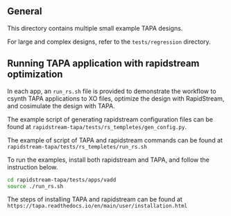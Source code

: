 <!--
Copyright (c) 2024 RapidStream Design Automation, Inc. and contributors.
All rights reserved. The contributor(s) of this file has/have agreed to the
RapidStream Contributor License Agreement.
-->

## General

This directory contains multiple small example TAPA designs.

For large and complex designs, refer to the `tests/regression` directory.

## Running TAPA application with rapidstream optimization

In each app, an `run_rs.sh` file is provided to demonstrate the workflow to csynth TAPA
applications to XO files, optimize the design with RapidStream, and cosimulate the
design with TAPA.

The example script of generating rapidstream configuration files can be found
at `rapidstream-tapa/tests/rs_templetes/gen_config.py`.

The example of script of TAPA and rapidstream commands can be found at `rapidstream-tapa/tests/rs_templetes/run_rs.sh`

To run the examples, install both rapidstream and TAPA, and follow the instruction below.
```bash
cd rapidstream-tapa/tests/apps/vadd
source ./run_rs.sh
```

The steps of installing TAPA and rapidstream can be found at `https://tapa.readthedocs.io/en/main/user/installation.html`
